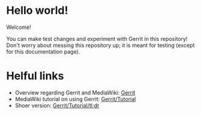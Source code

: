 # Hello world!
Welcome!

You can make test changes and experiment with Gerrit in this repository!
Don't worry about messing this repository up; it is meant for testing (except for this documentation page).

# Helful links
- Overview regarding Gerrit and MediaWiki: [Gerrit](https://www.mediawiki.org/wiki/Gerrit)
- MediaWiki tutorial on using Gerrit: [Gerrit/Tutorial](https://www.mediawiki.org/wiki/Gerrit/Tutorial)
- Shoer version: [Gerrit/Tutorial/tl;dr](https://www.mediawiki.org/wiki/Gerrit/Tutorial/tl;dr)
